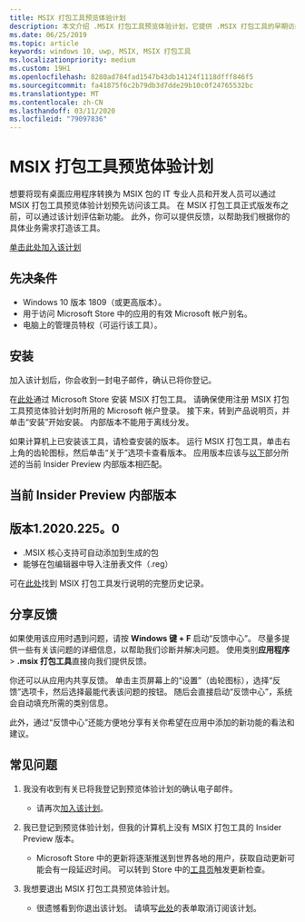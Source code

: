 ```yaml
---
title: MSIX 打包工具预览体验计划
description: 本文介绍 .MSIX 打包工具预览体验计划，它提供 .MSIX 打包工具的早期访问版本。
ms.date: 06/25/2019
ms.topic: article
keywords: windows 10, uwp, MSIX, MSIX 打包工具
ms.localizationpriority: medium
ms.custom: 19H1
ms.openlocfilehash: 8280ad784fad1547b43db14124f1118dfff846f5
ms.sourcegitcommit: fa41875f6c2b79db3d7dde29b10c0f24765532bc
ms.translationtype: MT
ms.contentlocale: zh-CN
ms.lasthandoff: 03/11/2020
ms.locfileid: "79097836"
---
```

# <a name="msix-packaging-tool-insider-program"></a>MSIX 打包工具预览体验计划

想要将现有桌面应用程序转换为 MSIX 包的 IT 专业人员和开发人员可以通过 MSIX 打包工具预览体验计划预先访问该工具。 在 MSIX 打包工具正式版发布之前，可以通过该计划评估新功能。 此外，你可以提供反馈，以帮助我们根据你的具体业务需求打造该工具。 

<div class="nextstepaction"><p><a class="x-hidden-focus" href="https://aka.ms/MSIXPackagingPreviewProgram" data-linktype="external">单击此处加入该计划</a></p></div>

## <a name="prerequisites"></a>先决条件

- Windows 10 版本 1809（或更高版本）。
- 用于访问 Microsoft Store 中的应用的有效 Microsoft 帐户别名。
- 电脑上的管理员特权（可运行该工具）。

## <a name="install"></a>安装

加入该计划后，你会收到一封电子邮件，确认已将你登记。 

在[此处](https://www.microsoft.com/en-us/p/msix-packaging-tool/9n5lw3jbcxkf)通过 Microsoft Store 安装 MSIX 打包工具。 请确保使用注册 MSIX 打包工具预览体验计划时所用的 Microsoft 帐户登录。 接下来，转到产品说明页，并单击“安装”开始安装。 内部版本不能用于离线分发。

如果计算机上已安装该工具，请检查安装的版本。 运行 MSIX 打包工具，单击右上角的齿轮图标，然后单击“关于”选项卡查看版本。 应用版本应该与[以下](#current-insider-preview-build)部分所述的当前 Insider Preview 内部版本相匹配。

## <a name="current-insider-preview-build"></a>当前 Insider Preview 内部版本

## <a name="version-120202250"></a>版本1.2020.225。0

- .MSIX 核心支持可自动添加到生成的包
- 能够在包编辑器中导入注册表文件（.reg）

可在[此处](release-notes/history.md)找到 MSIX 打包工具发行说明的完整历史记录。

## <a name="share-your-feedback"></a>分享反馈

如果使用该应用时遇到问题，请按 **Windows 键 + F** 启动“反馈中心”。 尽量多提供一些有关该问题的详细信息，以帮助我们诊断并解决问题。 使用类别**应用程序** >  **.msix 打包工具**直接向我们提供反馈。

你还可以从应用内共享反馈。 单击主页屏幕上的“设置”（齿轮图标），选择“反馈”选项卡，然后选择最能代表该问题的按钮。 随后会直接启动“反馈中心”，系统会自动填充所需的类别信息。 

此外，通过“反馈中心”还能方便地分享有关你希望在应用中添加的新功能的看法和建议。  

## <a name="faqs"></a>常见问题

1. 我没有收到有关已将我登记到预览体验计划的确认电子邮件。 
    - 请再次[加入该计划](https://aka.ms/MSIXPackagingPreviewProgram)。  

2. 我已登记到预览体验计划，但我的计算机上没有 MSIX 打包工具的 Insider Preview 版本。 
    - Microsoft Store 中的更新将逐渐推送到世界各地的用户，获取自动更新可能会有一段延迟时间。 可以转到 Store 中的[工具页](https://www.microsoft.com/en-us/p/msix-packaging-tool/9n5lw3jbcxkf)触发更新检查。 
3. 我想要退出 MSIX 打包工具预览体验计划。 
    - 很遗憾看到你退出该计划。 请填写[此处](https://forms.office.com/Pages/ResponsePage.aspx?id=v4j5cvGGr0GRqy180BHbR-NSOqDz219PqoOqk5qxQEZUMlEwNVNKMDhNUVlKOVpTRTlVWFhMMThLQy4u)的表单取消订阅该计划。 
